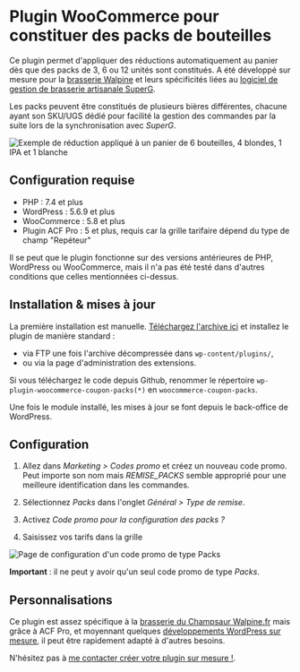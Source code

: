 # Plugin WooCommerce pour constituer des packs de bouteilles

Ce plugin permet d'appliquer des réductions automatiquement au panier dès que des packs de 3, 6 ou 12 unités sont constitués. A été développé sur mesure pour la [brasserie Walpine](https://www.walpine.fr) et leurs spécificités liées au [logiciel de gestion de brasserie artisanale SuperG](https://www.superg.fr).

Les packs peuvent être constitués de plusieurs bières différentes, chacune ayant son SKU/UGS dédié pour facilité la gestion des commandes par la suite lors de la synchronisation avec *SuperG*.

![Exemple de réduction appliqué à un panier de 6 bouteilles, 4 blondes, 1 IPA et 1 blanche](https://depot.studiomaiis.net/screenshots/walpine_panier.png "Exemple de réduction appliqué à un panier de 6 bouteilles, 4 blondes, 1 IPA et 1 blanche")

## Configuration requise

* PHP : 7.4 et plus
* WordPress : 5.6.9 et plus
* WooCommerce : 5.8 et plus
* Plugin ACF Pro : 5 et plus, requis car la grille tarifaire dépend du type de champ "Repéteur"

Il se peut que le plugin fonctionne sur des versions antérieures de PHP, WordPress ou WooCommerce, mais il n'a pas été testé dans d'autres conditions que celles mentionnées ci-dessus.

## Installation & mises à jour

La première installation est manuelle. [Téléchargez l'archive ici](https://depot.studiomaiis.net/wordpress/woocommerce-coupon-packs.zip) et installez le plugin de manière standard :
* via FTP une fois l'archive décompressée dans `wp-content/plugins/`,
* ou via la page d'administration des extensions.

Si vous téléchargez le code depuis Github, renommer le répertoire `wp-plugin-woocommerce-coupon-packs(*)` en `woocommerce-coupon-packs`.

Une fois le module installé, les mises à jour se font depuis le back-office de WordPress.

## Configuration

1. Allez dans *Marketing > Codes promo* et créez un nouveau code promo. Peut importe son nom mais *REMISE_PACKS* semble approprié pour une meilleure identification dans les commandes.

2. Sélectionnez *Packs* dans l'onglet *Général > Type de remise*.

3. Activez *Code promo pour la configuration des packs ?*

4. Saisissez vos tarifs dans la grille

![Page de configuration d'un code promo de type Packs](https://depot.studiomaiis.net/screenshots/woo_packs_config.png "Page de configuration d'un code promo de type Packs")

**Important** : il ne peut y avoir qu'un seul code promo de type *Packs*.

## Personnalisations

Ce plugin est assez spécifique à la [brasserie du Champsaur Walpine.fr](https://www.walpine.fr) mais grâce à ACF Pro, et moyennant quelques [développements WordPress sur mesure](https://www.studiomaiis.net), il peut être rapidement adapté à d'autres besoins.

N'hésitez pas à [me contacter créer votre plugin sur mesure !](https://www.studiomaiis.net).

